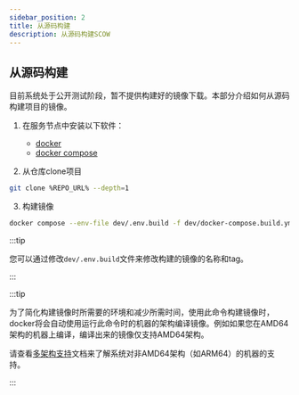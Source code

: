 ```yaml
---
sidebar_position: 2
title: 从源码构建
description: 从源码构建SCOW
---
```


## 从源码构建

目前系统处于公开测试阶段，暂不提供构建好的镜像下载。本部分介绍如何从源码构建项目的镜像。

1. 在服务节点中安装以下软件：
   - [docker](https://docs.docker.com/engine/install/)
   - [docker compose](https://docs.docker.com/compose/install/)

2. 从仓库clone项目

```bash
git clone %REPO_URL% --depth=1
```

3. 构建镜像

```bash
docker compose --env-file dev/.env.build -f dev/docker-compose.build.yml build 
```

:::tip

您可以通过修改`dev/.env.build`文件来修改构建的镜像的名称和tag。

:::

:::tip

为了简化构建镜像时所需要的环境和减少所需时间，使用此命令构建镜像时，docker将会自动使用运行此命令时的机器的架构编译镜像。例如如果您在AMD64架构的机器上编译，编译出来的镜像仅支持AMD64架构。

请查看[多架构支持](./multi-platform.md)文档来了解系统对非AMD64架构（如ARM64）的机器的支持。

:::